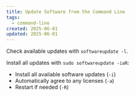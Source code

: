 ```yaml
---
title: Update Software from the Command Line
tags:
  - command-line
created: 2025-06-01
updated: 2025-06-01
---
```


Check available updates with `softwareupdate -l`.

Install all updates with `sudo softwareupdate -iaR`:

- Install all available software updates (`-i`)
- Automatically agree to any licenses (`-a`)
- Restart if needed (`-R`)
